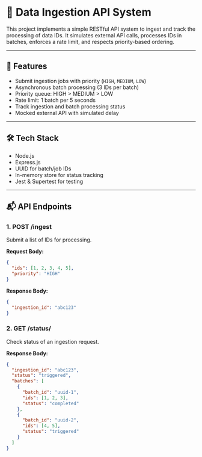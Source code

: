 # 🚀 Data Ingestion API System

This project implements a simple RESTful API system to ingest and track the processing of data IDs. It simulates external API calls, processes IDs in batches, enforces a rate limit, and respects priority-based ordering.

---

## 📌 Features

- Submit ingestion jobs with priority (`HIGH`, `MEDIUM`, `LOW`)
- Asynchronous batch processing (3 IDs per batch)
- Priority queue: HIGH > MEDIUM > LOW
- Rate limit: 1 batch per 5 seconds
- Track ingestion and batch processing status
- Mocked external API with simulated delay

---

## 🛠 Tech Stack

- Node.js
- Express.js
- UUID for batch/job IDs
- In-memory store for status tracking
- Jest & Supertest for testing

---

## 📬 API Endpoints

### 1. **POST /ingest**

Submit a list of IDs for processing.

**Request Body:**

```json
{
  "ids": [1, 2, 3, 4, 5],
  "priority": "HIGH"
}
```

**Response Body:**

```json
{
  "ingestion_id": "abc123"
}
```

### 2. **GET /status/**

Check status of an ingestion request.

**Response Body:**

```json
{
  "ingestion_id": "abc123",
  "status": "triggered",
  "batches": [
    {
      "batch_id": "uuid-1",
      "ids": [1, 2, 3],
      "status": "completed"
    },
    {
      "batch_id": "uuid-2",
      "ids": [4, 5],
      "status": "triggered"
    }
  ]
}
```


